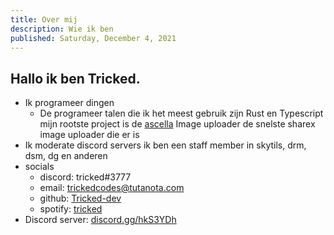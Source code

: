 ```yaml
---
title: Over mij
description: Wie ik ben
published: Saturday, December 4, 2021
---
```


## Hallo ik ben Tricked.

- Ik programeer dingen
  - De programeer talen die ik het meest gebruik zijn Rust en Typescript mijn rootste project is de [ascella](https://github.com/Tricked-dev/ascella-backend) Image uploader de snelste sharex image uploader die er is
- Ik moderate discord servers ik ben een staff member in skytils, drm, dsm, dg en anderen
- socials
  - discord: tricked#3777
  - email: trickedcodes@tutanota.com
  - github: [Tricked-dev](https://github.com/Tricked-dev)
  - spotify: [tricked](https://open.spotify.com/user/emf4as0m7pc0i1mep1bn8ezad?si=35de8196e4054e6a)
- Discord server: [discord.gg/hkS3YDh](https://discord.gg/hkS3YDh)

